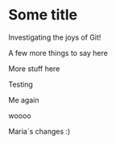 # Some title

Investigating the joys of Git!

A few more things to say here

More stuff here

Testing

Me again



woooo

Maria´s changes :)
